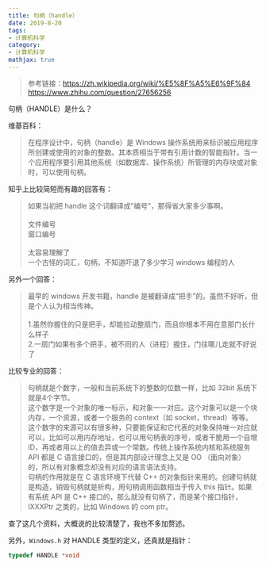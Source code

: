```yaml
---
title: 句柄（handle）
date: 2019-8-20
tags:
- 计算机科学
category:
- 计算机科学
mathjax: true
---
```




> 参考链接：https://zh.wikipedia.org/wiki/%E5%8F%A5%E6%9F%84  
> https://www.zhihu.com/question/27656256

句柄（HANDLE）是什么？

维基百科：

> 在程序设计中，句柄（handle）是 Windows 操作系统用来标识被应用程序所创建或使用的对象的整数。其本质相当于带有引用计数的智能指针。当一个应用程序要引用其他系统（如数据库、操作系统）所管理的内存块或对象时，可以使用句柄。

知乎上比较简短而有趣的回答有：

> 如果当初把 handle 这个词翻译成"编号"，那得省大家多少事啊。<br>  
> 文件编号  
> 窗口编号<br>  
> 太容易理解了  
> 一个古怪的词汇，句柄，不知道吓退了多少学习 windows 编程的人

另外一个回答：

> 最早的 windows 开发书籍，handle 是被翻译成“把手”的。虽然不好听，但是个人认为相当传神。<br>  
> 1.虽然你握住的只是把手，却能拉动整扇门，而且你根本不用在意那门长什么样子  
> 2.一扇门如果有多个把手，被不同的人（进程）握住，门往哪儿走就不好说了

比较专业的回答：

> 句柄就是个数字，一般和当前系统下的整数的位数一样，比如 32bit 系统下就是4个字节。  
> 这个数字是一个对象的唯一标示，和对象一一对应。这个对象可以是一个块内存，一个资源，或者一个服务的 context（如 socket，thread）等等。  
> 这个数字的来源可以有很多种，只要能保证和它代表的对象保持唯一对应就可以，比如可以用内存地址，也可以用句柄表的序号，或者干脆用一个自增 ID，再或者用以上的值去异或一个常数。传统上操作系统内核和系统服务 API 都是 C 语言接口的，但是其内部设计理念上又是 OO （面向对象）的，所以有对象概念却没有对应的语言语法支持。  
> 句柄的作用就是在 C 语言环境下代替 C++ 的对象指针来用的。创建句柄就是构造，销毁句柄就是析构，用句柄调用函数相当于传入 this 指针。如果有系统 API 是  C++ 接口的，那么就没有句柄了，而是某个接口指针，IXXXPtr 之类的，比如 Windows 的 com ptr。

查了这几个资料，大概说的比较清楚了，我也不多加赘述。

另外，`Windows.h` 对 HANDLE 类型的定义，还真就是指针：

```c++
typedef HANDLE *void
```
